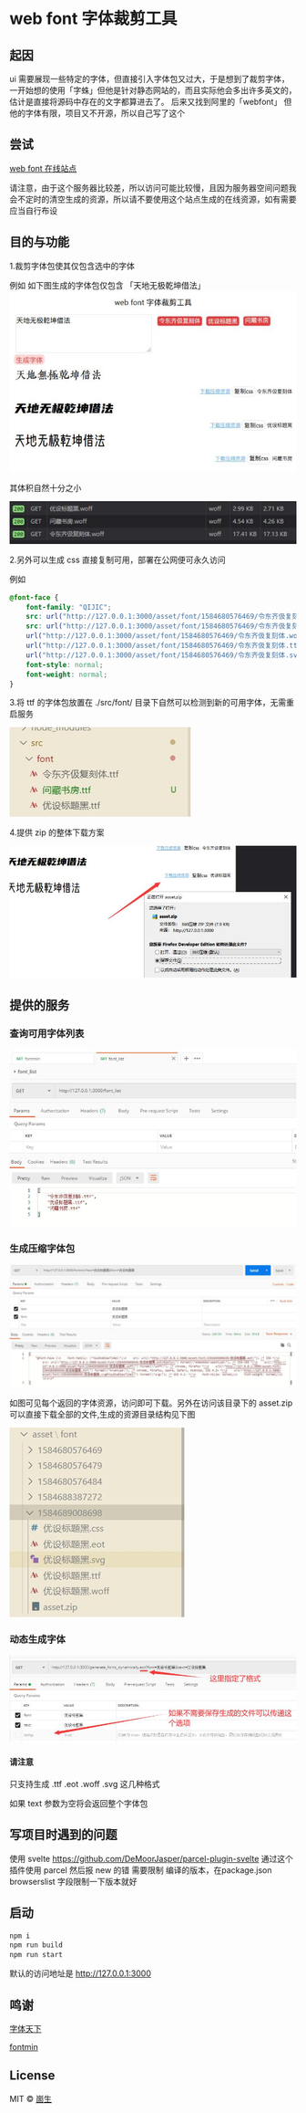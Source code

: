 # web font 字体裁剪工具

## 起因

ui 需要展现一些特定的字体，但直接引入字体包又过大，于是想到了裁剪字体，一开始想的使用「字蛛」但他是针对静态网站的，而且实际他会多出许多英文的，估计是直接将源码中存在的文字都算进去了。
后来又找到阿里的「webfont」 但他的字体有限，项目又不开源，所以自己写了这个

## 尝试

[web font 在线站点](https://webfont.shenzilong.cn/)

请注意，由于这个服务器比较差，所以访问可能比较慢，且因为服务器空间问题我会不定时的清空生成的资源，所以请不要使用这个站点生成的在线资源，如有需要应当自行布设

## 目的与功能

1.裁剪字体包使其仅包含选中的字体

例如 如下图生成的字体包仅包含 「天地无极乾坤借法」
![界面预览](./doc_img/页面截图.jpg)

其体积自然十分之小

![界面预览](./doc_img/体积展示.jpg)

2.另外可以生成 css 直接复制可用，部署在公网便可永久访问

例如

```css
@font-face {
    font-family: "QIJIC";
    src: url("http://127.0.0.1:3000/asset/font/1584680576469/令东齐伋复刻体.eot"); /* IE9 */
    src: url("http://127.0.0.1:3000/asset/font/1584680576469/令东齐伋复刻体.eot?#iefix") format("embedded-opentype"), /* IE6-IE8 */
    url("http://127.0.0.1:3000/asset/font/1584680576469/令东齐伋复刻体.woff") format("woff"), /* chrome, firefox */
    url("http://127.0.0.1:3000/asset/font/1584680576469/令东齐伋复刻体.ttf") format("truetype"), /* chrome, firefox, opera, Safari, Android, iOS 4.2+ */
    url("http://127.0.0.1:3000/asset/font/1584680576469/令东齐伋复刻体.svg#QIJIC") format("svg"); /* iOS 4.1- */
    font-style: normal;
    font-weight: normal;
}
```

3.将 ttf 的字体包放置在 ./src/font/ 目录下自然可以检测到新的可用字体，无需重启服务

![路径预览](./doc_img/路径展示.jpg)

4.提供 zip 的整体下载方案

![下载展示](./doc_img/下载展示.jpg)

## 提供的服务

### 查询可用字体列表

![font_list](./doc_img/api/font_list.jpg)

### 生成压缩字体包

![fontmin](./doc_img/api/fontmin.jpg)

如图可见每个返回的字体资源，访问即可下载。另外在访问该目录下的 asset.zip 可以直接下载全部的文件,生成的资源目录结构见下图

![生成的资源.jpg](./doc_img/生成的资源.jpg)

### 动态生成字体

![generate_fonts_dynamically](./doc_img/api/generate_fonts_dynamically.jpg)

#### 请注意

只支持生成 .ttf .eot .woff .svg 这几种格式

如果 text 参数为空将会返回整个字体包

## 写项目时遇到的问题

使用 svelte https://github.com/DeMoorJasper/parcel-plugin-svelte 通过这个插件使用 parcel 然后报 new 的错 需要限制 编译的版本，在package.json browserslist 字段限制一下版本就好

## 启动

```bash
npm i
npm run build
npm run start
```

默认的访问地址是  http://127.0.0.1:3000

## 鸣谢

[字体天下](http://www.fonts.net.cn/commercial-free-32767/fonts-zh-1.html)

[fontmin](https://github.com/ecomfe/fontmin)

## License

MIT © [崮生](https://shenzilong.cn/关于/mit.html)